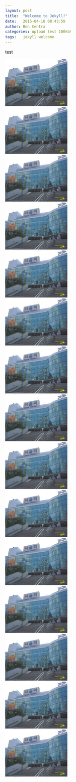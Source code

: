 ```yaml
---
layout: post
title:  "Welcome to Jekyll!"
date:   2015-04-18 08:43:59
author: Ben Centra
categories: upload test 100kb!
tags:	jekyll welcome
---
```


test

<img width="200"  src="/assets/images/seo.jpg">
<br/>


<img width="200" src="/assets/images/seo.jpg">
<br/>


<img width="200" src="/assets/images/seo.jpg">
<br/>


<img width="200" src="/assets/images/seo.jpg">
<br/>


<img width="200" src="/assets/images/seo.jpg">
<br/>


<img width="200" src="/assets/images/seo.jpg">
<br/>


<img width="200" src="/assets/images/seo.jpg">
<br/>


<img width="200" src="/assets/images/seo.jpg">
<br/>


<img width="200" src="/assets/images/seo.jpg">
<br/>


<img width="200" src="/assets/images/seo.jpg">
<br/>


<img width="200" src="/assets/images/seo.jpg">
<br/>


<img width="200" src="/assets/images/seo.jpg">
<br/>


<img width="200" src="/assets/images/seo.jpg">
<br/>


<img width="200" src="/assets/images/seo.jpg">
<br/>


<img width="200" src="/assets/images/seo.jpg">
<br/>

